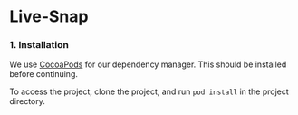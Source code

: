 # Live-Snap

### 1. Installation
We use [CocoaPods](http://cocoapods.org) for our dependency manager. This should be installed before continuing.

To access the project, clone the project, and run `pod install` in the project directory.

